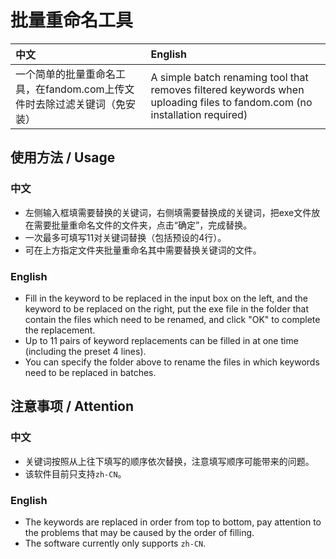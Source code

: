 # 批量重命名工具


|  中文   | English  |
|  :---  | :---  |
| 一个简单的批量重命名工具，在fandom.com上传文件时去除过滤关键词（免安装）  | A simple batch renaming tool that removes filtered keywords when uploading files to fandom.com (no installation required) |

## 使用方法 / Usage
### 中文
 - 左侧输入框填需要替换的关键词，右侧填需要替换成的关键词，把exe文件放在需要批量重命名文件的文件夹，点击“确定”，完成替换。
 - 一次最多可填写11对关键词替换（包括预设的4行）。
 - 可在上方指定文件夹批量重命名其中需要替换关键词的文件。
### English
- Fill in the keyword to be replaced in the input box on the left, and the keyword to be replaced on the right, put the exe file in the folder that contain the files which need to be renamed, and click "OK" to complete the replacement.
- Up to 11 pairs of keyword replacements can be filled in at one time (including the preset 4 lines).
- You can specify the folder above to rename the files in which keywords need to be replaced in batches.
## 注意事项 / Attention
### 中文
- 关键词按照从上往下填写的顺序依次替换，注意填写顺序可能带来的问题。
- 该软件目前只支持`zh-CN`。
### English
- The keywords are replaced in order from top to bottom, pay attention to the problems that may be caused by the order of filling.
- The software currently only supports `zh-CN`.
